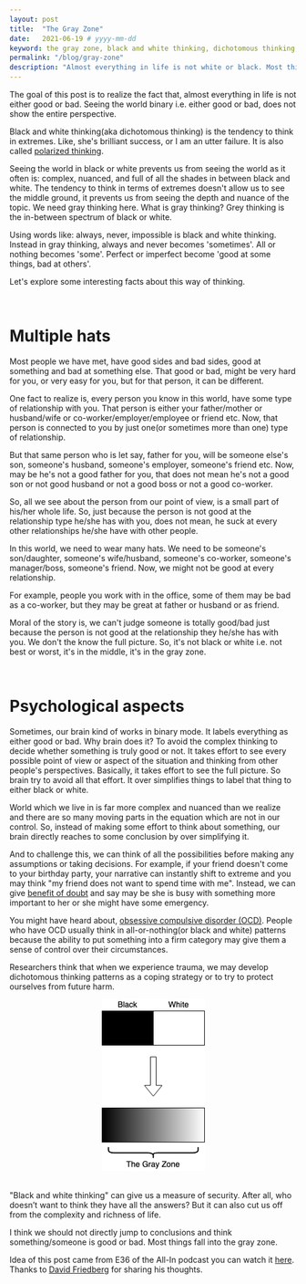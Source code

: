 ```yaml
---
layout: post
title:  "The Gray Zone"
date:   2021-06-19 # yyyy-mm-dd
keyword: the gray zone, black and white thinking, dichotomous thinking, polarized thinking, life is not black or white, psychology   
permalink: "/blog/gray-zone"
description: "Almost everything in life is not white or black. Most things fall into the gray zone. Everything has good part and bad part."
---
```


The goal of this post is to realize the fact that, almost everything in life is not either good or bad. Seeing the world binary i.e. either good or bad, does not show the entire perspective.

Black and white thinking(aka dichotomous thinking) is the tendency to think in extremes. Like, she's brilliant success, or I am an utter failure. It is also called [polarized thinking](https://www.alleydog.com/glossary/definition.php?term=Polarized+Thinking).

Seeing the world in black or white prevents us from seeing the world as it often is: complex, nuanced, and full of all the shades in between black and white. The tendency to think in terms of extremes doesn't allow us to see the middle ground, it prevents us from seeing the depth and nuance of the topic. We need gray thinking here. What is gray thinking? Grey thinking is the in-between spectrum of black or white.

Using words like: always, never, impossible is black and white thinking. Instead in gray thinking, always and never becomes 'sometimes'. All or nothing becomes 'some'. Perfect or imperfect become 'good at some things, bad at others'.

Let's explore some interesting facts about this way of thinking.

<br/>

# Multiple hats

Most people we have met, have good sides and bad sides, good at something and bad at something else. That good or bad, might be very hard for you, or very easy for you, but for that person, it can be different. 

One fact to realize is, every person you know in this world, have some type of relationship with you. That person is either your father/mother or husband/wife or co-worker/employer/employee or friend etc. Now, that person is connected to you by just one(or sometimes more than one) type of relationship. 

But that same person who is let say, father for you, will be someone else's son, someone's husband, someone's employer, someone's friend etc. Now, may be he's not a good father for you, that does not mean he's not a good son or not good husband or not a good boss or not a good co-worker.

So, all we see about the person from our point of view, is a small part of his/her whole life. So, just because the person is not good at the relationship type he/she has with you, does not mean, he suck at every other relationships he/she have with other people.  

In this world, we need to wear many hats. We need to be someone's son/daughter, someone's wife/husband, someone's co-worker, someone's manager/boss, someone's friend. Now, we might not be good at every relationship.

For example, people you work with in the office, some of them may be bad as a co-worker, but they may be great at father or husband or as friend.  

Moral of the story is, we can't judge someone is totally good/bad just because the person is not good at the relationship they he/she has with you. We don't the know the full picture. So, it's not black or white i.e. not best or worst, it's in the middle, it's in the gray zone.

<br/>

# Psychological aspects

Sometimes, our brain kind of works in binary mode. It labels everything as either good or bad. Why brain does it? To avoid the complex thinking to decide whether something is truly good or not. It takes effort to see every possible point of view or aspect of the situation and thinking from other people's perspectives. Basically, it takes effort to see the full picture. So brain try to avoid all that effort. It over simplifies things to label that thing to either black or white.

World which we live in is far more complex and nuanced than we realize and there are so many moving parts in the equation which are not in our control. So, instead of making some effort to think about something, our brain directly reaches to some conclusion by over simplifying it.

And to challenge this, we can think of all the possibilities before making any assumptions or taking decisions. For example, if your friend doesn't come to your birthday party, your narrative can instantly shift to extreme and you may think "my friend does not want to spend time with me". Instead, we can give [benefit of doubt](https://prashantkikani.com/blog/benefit-of-doubt) and say may be she is busy with something more important to her or she might have some emergency.

You might have heard about, [obsessive compulsive disorder (OCD)](https://www.healthline.com/health/ocd/social-signs#symptoms). People who have OCD usually think in all-or-nothing(or black and white) patterns because the ability to put something into a firm category may give them a sense of control over their circumstances.

Researchers think that when we experience trauma, we may develop dichotomous thinking patterns as a coping strategy or to try to protect ourselves from future harm.

<center><img src="../assets/black-white-gray.png"/></center>  
<br/>

"Black and white thinking" can give us a measure of security. After all, who doesn’t want to think they have all the answers? But it can also cut us off from the complexity and richness of life.

I think we should not directly jump to conclusions and think something/someone is good or bad. Most things fall into the gray zone.

Idea of this post came from E36 of the All-In podcast you can watch it [here](https://youtu.be/6uUkIUgX1NY?t=4047). Thanks to [David Friedberg](https://twitter.com/friedberg) for sharing his thoughts.

